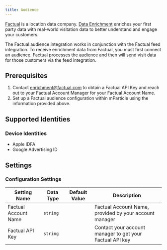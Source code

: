 ```yaml
---
title: Audience
---
```


<a href="https://www.factual.com/" target="_blank">Factual</a> is a location data company. <a href="http://factual.com/products/data-enrichment" target="_blank">Data Enrichment</a> enriches your first party data with real-world visitation data to better understand and engage your customers.

The Factual audience integration works in conjunction with the Factual feed integration. To receive enrichment data from Factual, you must first connect an audience.  Factual processes the audience and then will send visit data for those customers via the feed integration.

## Prerequisites

1. Contact enrichment@factual.com to obtain a Factual API Key and reach out to your Factual Account Manager for your Factual Account Name.
2. Set up a Factual audience configuration within mParticle using the information provided above.

## Supported Identities

### Device Identities

* Apple IDFA
* Google Advertising ID

## Settings

### Configuration Settings

Setting Name | Data Type | Default Value | Description
|---|---|---|---
Factual Account Name | `string` |  | Factual Account Name, provided by your account manager
Factual API Key | `string` |  | Contact your account manager to get your Factual API key

